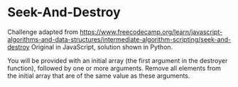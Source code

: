 # Seek-And-Destroy

Challenge adapted from https://www.freecodecamp.org/learn/javascript-algorithms-and-data-structures/intermediate-algorithm-scripting/seek-and-destroy
Original in JavaScript, solution shown in Python.

You will be provided with an initial array (the first argument in the destroyer function), followed by one or more arguments. Remove all elements from the initial array that are of the same value as these arguments.
